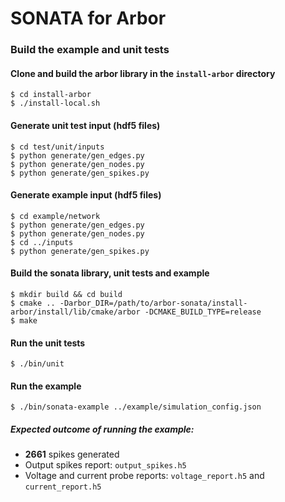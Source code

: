 # SONATA for Arbor

### Build the example and unit tests
#### Clone and build the arbor library in the `install-arbor` directory
```
$ cd install-arbor
$ ./install-local.sh
```
#### Generate unit test input (hdf5 files)
```
$ cd test/unit/inputs
$ python generate/gen_edges.py
$ python generate/gen_nodes.py
$ python generate/gen_spikes.py
```

#### Generate example input (hdf5 files)
```
$ cd example/network
$ python generate/gen_edges.py
$ python generate/gen_nodes.py
$ cd ../inputs
$ python generate/gen_spikes.py
```

#### Build the sonata library, unit tests and example
```
$ mkdir build && cd build
$ cmake .. -Darbor_DIR=/path/to/arbor-sonata/install-arbor/install/lib/cmake/arbor -DCMAKE_BUILD_TYPE=release
$ make
```

#### Run the unit tests
```
$ ./bin/unit
```

#### Run the example
```
$ ./bin/sonata-example ../example/simulation_config.json
```
##### Expected outcome of running the example:
* **2661** spikes generated
* Output spikes report: `output_spikes.h5`
* Voltage and current probe reports: `voltage_report.h5` and `current_report.h5`
